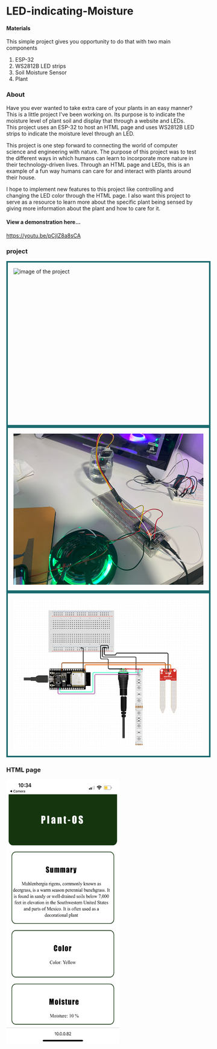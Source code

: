 # LED-indicating-Moisture

#### Materials
This simple project gives you opportunity to do that with two main components 
  1. ESP-32
  2. WS2812B LED strips
  3. Soil Moisture Sensor
  4. Plant
 

### About
Have you ever wanted to take extra care of your plants in an easy manner? This is a little project I've been working on. Its purpose is to indicate the moisture level of plant soil and display that through a website and LEDs. This project uses an ESP-32 to host an HTML page and uses WS2812B LED strips to indicate the moisture level through an LED. 

This project is one step forward to connecting the world of computer science and engineering with nature. The purpose of this project was to test the different ways in which humans can learn to incorporate more nature in their technology-driven lives. Through an HTML page and LEDs, this is an example of a fun way humans can care for and interact with plants around their house. 

I hope to implement new features to this project like controlling and changing the LED color through the HTML page. I also want this project to serve as a resource to learn more about the specific plant being sensed by giving more information about the plant and how to care for it. 

#### View a demonstration here...
https://youtu.be/pCjIZ8a8sCA


### project

<img src="images/IMG_3326.PNG" alt="image of the project" width="700" height="400" style="border:4px solid #1b6b6f; padding:15px;   display: block; margin-left: auto;
  margin-right: auto;" >
<img src="images/Screenshot 2023-05-27 194609.png" alt="image of the project" width="600" height="400" style="border:4px solid #1b6b6f; padding:15px;   display: block; margin-left: auto;
  margin-right: auto;">
<img src="images/Screenshot 2023-05-27 205227.png" alt="image of the project" width="600" height="400" style="border:4px solid #1b6b6f; padding:15px;   display: block; margin-left: auto;
  margin-right: auto;">


### HTML page

<img src="images/IMG_3170.PNG " alt="image of the HTML page" width="300" height="700">



